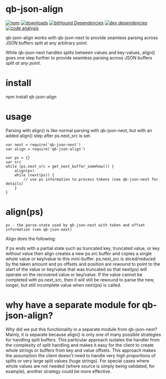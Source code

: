 # qb-json-align

[![npm][npm-image]][npm-url]
[![downloads][downloads-image]][npm-url]
[![bitHound Dependencies][proddep-image]][proddep-link]
[![dev dependencies][devdep-image]][devdep-link]
[![code analysis][code-image]][code-link]

[npm-image]:       https://img.shields.io/npm/v/qb-json-align.svg
[downloads-image]: https://img.shields.io/npm/dm/qb-json-align.svg
[npm-url]:         https://npmjs.org/package/qb-json-align
[proddep-image]:   https://www.bithound.io/github/quicbit-js/qb-json-align/badges/dependencies.svg
[proddep-link]:    https://www.bithound.io/github/quicbit-js/qb-json-align/master/dependencies/npm
[devdep-image]:    https://www.bithound.io/github/quicbit-js/qb-json-align/badges/devDependencies.svg
[devdep-link]:     https://www.bithound.io/github/quicbit-js/qb-json-align/master/dependencies/npm
[code-image]:      https://www.bithound.io/github/quicbit-js/qb-json-align/badges/code.svg
[code-link]:       https://www.bithound.io/github/quicbit-js/qb-json-align

qb-json-align works with qb-json-next to provide seamless parsing across JSON buffers split at any arbitrary 
point.

While qb-json-next handles splits between values and key-values, align() goes one step further to
provide seamless
parsing across JSON buffers *split at any point*.

# install

npm install qb-json-align  

# usage

Parsing with align() is like normal parsing with qb-json-next,
but with an added align() step after ps.next_src is set.

    var next = require('qb-json-next')
    var align = require('qb-json-align')

    var ps = {}
    var src
    while (ps.next_src = get_next_buffer_somehow()) {
        align(ps)  
        while (next(ps)) {
            // use ps information to process tokens (see qb-json-next for details)
        }
    }


# align(ps)

    ps - the parse-state used by qb-json-next with token and offset information (see qb-json-next)

Align does the following:

   if ps ends with a partial state such as truncated key, truncated value, or key
   without value then align creates a new ps.src buffer and copies a single whole value or key/value to 
   this mini-buffer.  ps.next_src is sliced/reduced by the taken amount and ps offsets
   and position are *rewound* to point to the start of the value or key/value that was 
   truncated so that next(ps) will
   operate on the recovered value or key/value.  If the value cannot be completed with ps.next_src, then
   it will still be rewound to parse the new, longer, but still incomplete value when next(ps) is called.

# why have a separate module for qb-json-align?

Why did we put this functionality in a separate module from qb-json-next?  Mainly, it is separate because align()
is only one of many possible strategies for handling split buffers.  This particular approach isolates the handler
from the complexity of split handling and makes it easy for the client to create whole strings or buffers from key
and value offsets.  This approach makes the assumption the client doesn't need to handle very high 
proportions of splits or very large split values (huge strings).  For special cases where whole
values are not needed (where source is simply being validated, for example), another strategy could be
more effective.